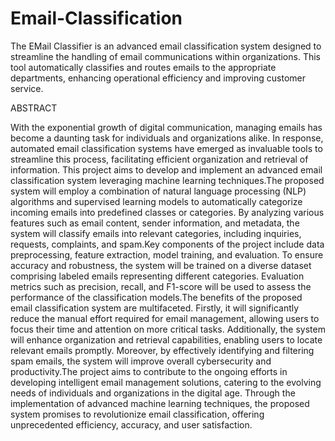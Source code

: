 # Email-Classification
The EMail Classifier is an advanced email classification system designed to streamline the handling of email communications within organizations. This tool automatically classifies and routes emails to the appropriate departments, enhancing operational efficiency and improving customer service.


 ABSTRACT 
 
 With  the  exponential  growth  of  digital  communication,  managing  emails  has  become  a 
 daunting  task  for  individuals  and  organizations  alike.  In  response,  automated  email 
 classification  systems  have  emerged  as  invaluable  tools  to  streamline  this  process,  facilitating 
 efficient  organization  and  retrieval  of  information.  This  project  aims  to  develop  and 
 implement  an  advanced  email  classification  system  leveraging  machine  learning 
 techniques.The  proposed  system  will  employ  a  combination  of  natural  language  processing 
 (NLP)  algorithms  and  supervised  learning  models  to  automatically  categorize  incoming 
 emails  into  predefined  classes  or  categories.  By  analyzing  various  features  such  as  email 
 content,  sender  information,  and  metadata,  the  system  will  classify  emails  into  relevant 
 categories,  including  inquiries,  requests,  complaints,  and  spam.Key  components  of  the 
 project  include  data  preprocessing,  feature  extraction,  model  training,  and  evaluation.  To 
 ensure  accuracy  and  robustness,  the  system  will  be  trained  on  a  diverse  dataset  comprising 
 labeled  emails  representing  different  categories.  Evaluation  metrics  such  as  precision,  recall, 
 and  F1-score  will  be  used  to  assess  the  performance  of  the  classification  models.The  benefits 
 of  the  proposed  email  classification  system  are  multifaceted.  Firstly,  it  will  significantly 
 reduce  the  manual  effort  required  for  email  management,  allowing  users  to  focus  their  time 
 and  attention  on  more  critical  tasks.  Additionally,  the  system  will  enhance  organization  and 
 retrieval  capabilities,  enabling  users  to  locate  relevant  emails  promptly.  Moreover,  by 
 effectively  identifying  and  filtering  spam  emails,  the  system  will  improve  overall 
 cybersecurity  and  productivity.The  project  aims  to  contribute  to  the  ongoing  efforts  in 
 developing  intelligent  email  management  solutions,  catering  to  the  evolving  needs  of 
 individuals  and  organizations  in  the  digital  age.  Through  the  implementation  of  advanced 
 machine  learning  techniques,  the  proposed  system  promises  to  revolutionize  email 
 classification, offering unprecedented efficiency, accuracy, and user satisfaction.
